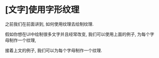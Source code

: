 # [文字]使用字形纹理

之前我们在前面讲到, 如何使用纹理去绘制纹理. 

假如你想在UI中绘制很多文字并且经常改变, 我们可以使用上面的例子, 为每个字母制作一个纹理,

接着上文的例子, 我们可以为每个字母制作一个纹理. 

